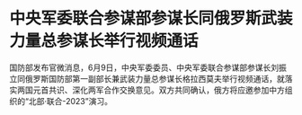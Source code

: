 

# 中央军委联合参谋部参谋长同俄罗斯武装力量总参谋长举行视频通话

国防部发布官微消息，6月9日，中央军委委员、中央军委联合参谋部参谋长刘振立同俄罗斯国防部第一副部长兼武装力量总参谋长格拉西莫夫举行视频通话，就落实两国元首共识、深化两军合作交换意见。双方共同确认，俄方将应邀参加中方组织的“北部·联合-2023”演习。

